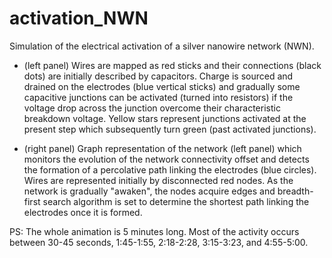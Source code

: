 # activation_NWN
Simulation of the electrical activation of a silver nanowire network (NWN).

* (left panel) Wires are mapped as red sticks and their connections (black dots) are initially described by capacitors. Charge is sourced and drained on the electrodes (blue vertical sticks) and gradually some capacitive junctions can be activated (turned into resistors) if the voltage drop across the junction overcome their characteristic breakdown voltage. Yellow stars represent junctions activated at the present step which subsequently turn green (past activated junctions).

* (right panel) Graph representation of the network (left panel) which monitors the evolution of the network connectivity offset and detects the formation of a percolative path linking the electrodes (blue circles). Wires are represented initially by disconnected red nodes. As the network is gradually "awaken", the nodes acquire edges and breadth-first search algorithm is set to determine the shortest path linking the electrodes once it is formed.

PS: The whole animation is 5 minutes long. Most of the activity occurs between 30-45 seconds, 1:45-1:55, 2:18-2:28, 3:15-3:23, and 4:55-5:00.
